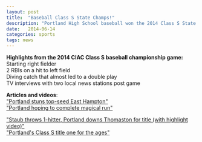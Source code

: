 ```yaml
---
layout: post
title:  "Baseball Class S State Champs!"
description: "Portland High School baseball won the 2014 Class S State Championship with a score of 8-0."
date:   2014-06-14
categories: sports
tags: news
---
```


**Highlights from the 2014 CIAC Class S baseball championship game:**  
Starting right fielder  
2 RBIs on a hit to left field  
Diving catch that almost led to a double play  
TV interviews with two local news stations post game  


**Articles and videos**:  
<a href = "http://www.gametimect.com/class-s-baseball-portland-stuns-top-seed-east-hampton/" target = "_blank">"Portland stuns top-seed East Hampton"</a>  
<a href = "http://www.gametimect.com/class-s-baseball-portland-hoping-complete-magical-run/" target = "_blank">"Portland hoping to complete magical run"</a>  
  
<a href = "http://www.gametimect.com/class-s-baseball-portland-hammers-thomaston-win-championship/" target = "_blank">"Staub throws 1-hitter, Portland downs Thomaston for title (with highlight video)"</a>  
<a href = "http://www.gametimect.com/baseball-portlands-class-s-title-one-ages/" target = "_blank">"Portland's Class S title one for the ages"</a>
